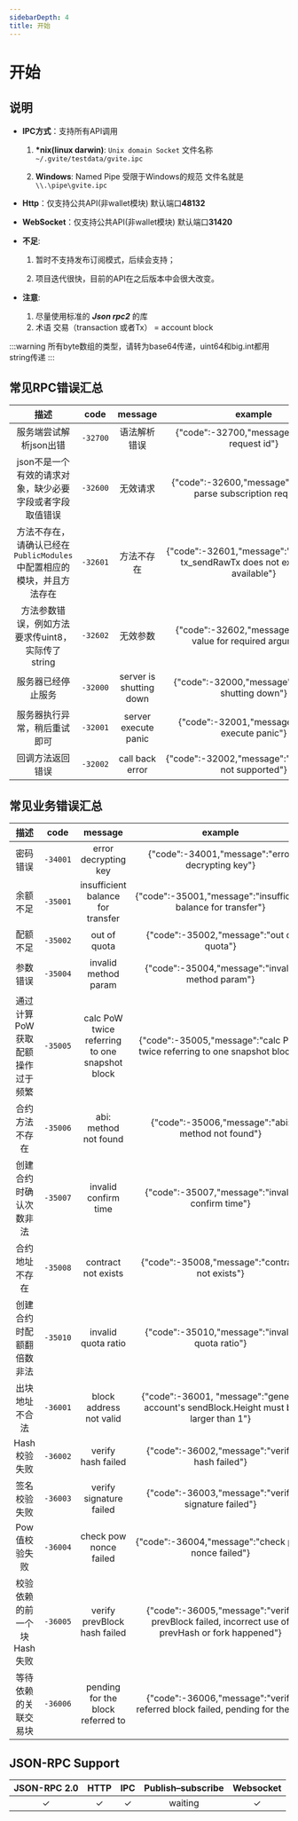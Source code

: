 ```yaml
---
sidebarDepth: 4
title: 开始
---
```


# 开始

## 说明
* **IPC方式**：支持所有API调用

    1. **\*nix(linux darwin)**: `Unix domain Socket` 文件名称    `~/.gvite/testdata/gvite.ipc`

    2. **Windows**: Named Pipe 受限于Windows的规范 文件名就是  `\\.\pipe\gvite.ipc`
* **Http**：仅支持公共API(非wallet模块) 默认端口**48132**

* **WebSocket**：仅支持公共API(非wallet模块) 默认端口**31420**
* **不足**:

    1. 暂时不支持发布订阅模式，后续会支持；

    2. 项目迭代很快，目前的API在之后版本中会很大改变。

* **注意**:
    1. 尽量使用标准的 ***Json rpc2*** 的库
    2. 术语 交易（transaction 或者Tx） = account block

:::warning
所有byte数组的类型，请转为base64传递，uint64和big.int都用string传递
:::

## 常见RPC错误汇总

|  描述 | code | message | example |
|:------------:|:-----------:|:-----:|:-----:|
| 服务端尝试解析json出错	|  `-32700` | 语法解析错误 |{"code":-32700,"message":"missing request id"}|
| json不是一个有效的请求对象，缺少必要字段或者字段取值错误	|  `-32600` | 无效请求 |{"code":-32600,"message":"Unable to parse subscription request"}|
| 方法不存在，请确认已经在`PublicModules`中配置相应的模块，并且方法存在	|  `-32601` | 方法不存在 |{"code":-32601,"message":"The method tx_sendRawTx does not exist/is not available"}|
| 方法参数错误，例如方法要求传uint8，实际传了string	|  `-32602` | 无效参数 |{"code":-32602,"message":"missing value for required argument"}|
| 服务器已经停止服务 |  `-32000` | server is shutting down |{"code":-32000,"message":"server is shutting down"}|
| 服务器执行异常，稍后重试即可 | `-32001` | server execute panic |{"code":-32001,"message":"server execute panic"}|
| 回调方法返回错误 | `-32002` | call back error |{"code":-32002,"message":"notifications not supported"}|

## 常见业务错误汇总

|  描述 | code | message | example |
|:------------:|:-----------:|:-----:|:-----:|
| 密码错误	|  `-34001` | error decrypting key |{"code":-34001,"message":"error decrypting key"}|
| 余额不足|  `-35001` | insufficient balance for transfer |{"code":-35001,"message":"insufficient balance for transfer"}|
| 配额不足 |  `-35002` | out of quota |{"code":-35002,"message":"out of quota"}|
| 参数错误 |  `-35004` | invalid method param |{"code":-35004,"message":"invalid method param"}|
| 通过计算PoW获取配额操作过于频繁 |  `-35005` | calc PoW twice referring to one snapshot block |{"code":-35005,"message":"calc PoW twice referring to one snapshot block"}|
| 合约方法不存在 |  `-35006` | abi: method not found |{"code":-35006,"message":"abi: method not found"}|
| 创建合约时确认次数非法 |  `-35007` | invalid confirm time |{"code":-35007,"message":"invalid confirm time"}|
| 合约地址不存在 |  `-35008` | contract not exists |{"code":-35008,"message":"contract not exists"}|
| 创建合约时配额翻倍数非法 |  `-35010` | invalid quota ratio |{"code":-35010,"message":"invalid quota ratio"}|
| 出块地址不合法 |  `-36001`  |  block address not valid |{"code":-36001, "message":"general account's sendBlock.Height must be larger than 1"}|
| Hash校验失败 |  `-36002`  | verify hash failed | {"code":-36002,"message":"verify hash failed"} |
| 签名校验失败 |  `-36003`  | verify signature failed | {"code":-36003,"message":"verify signature failed"} |
| Pow值校验失败 |  `-36004`  | check pow nonce failed | {"code":-36004,"message":"check pow nonce failed"} |
| 校验依赖的前一个块Hash失败 |  `-36005`  | verify prevBlock hash failed | {"code":-36005,"message":"verify prevBlock failed, incorrect use of prevHash or fork happened"} |
| 等待依赖的关联交易块 |  `-36006`  | pending for the block referred to | {"code":-36006,"message":"verify referred block failed, pending for them"} |

## JSON-RPC Support

|  JSON-RPC 2.0  | HTTP | IPC |Publish–subscribe |Websocket |
|:------------:|:-----------:|:-----:|:-----:|:-----:|
| &#x2713;|  &#x2713; |  &#x2713; |waiting|&#x2713;|

